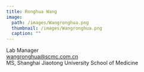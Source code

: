 ```yaml
---
title: Ronghua Wang
image: 
  path: /images/Wangronghua.png
  thumbnail: /images/Wangronghua.png
  caption: ""
---
```

Lab Manager  
wangronghua@scmc.com.cn  
MS, Shanghai Jiaotong University School of Medicine  